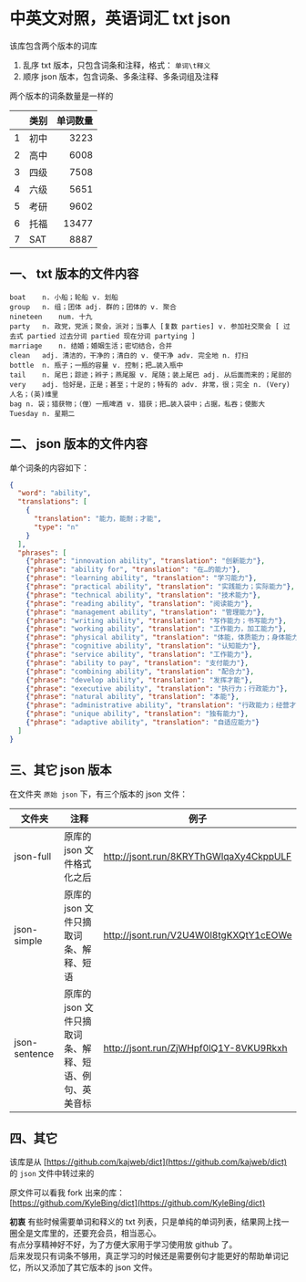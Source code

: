 # 中英文对照，英语词汇 txt json

该库包含两个版本的词库
1. 乱序 txt 版本，只包含词条和注释，格式： `单词\t释义`
2. 顺序 json 版本，包含词条、多条注释、多条词组及注释

两个版本的词条数量是一样的

|   | 类别  |  单词数量 |
|---|-----|------:|
| 1 | 初中  |  3223 |
| 2 | 高中  |  6008 |
| 3 | 四级  |  7508 |
| 4 | 六级  |  5651 |
| 5 | 考研  |  9602 |
| 6 | 托福  | 13477 |
| 7 | SAT |  8887 |

## 一、 txt 版本的文件内容

```
boat	n. 小船；轮船 v. 划船
group	n. 组；团体 adj. 群的；团体的 v. 聚合
nineteen	num. 十九
party	n. 政党，党派；聚会，派对；当事人 [复数 parties] v. 参加社交聚会 [ 过去式 partied 过去分词 partied 现在分词 partying ]
marriage	n. 结婚；婚姻生活；密切结合，合并
clean	adj. 清洁的，干净的；清白的 v. 使干净 adv. 完全地 n. 打扫
bottle	n. 瓶子；一瓶的容量 v. 控制；把…装入瓶中
tail	n. 尾巴；踪迹；辫子；燕尾服 v. 尾随；装上尾巴 adj. 从后面而来的；尾部的
very	adj. 恰好是，正是；甚至；十足的；特有的 adv. 非常，很；完全 n. (Very)人名；(英)维里
bag	n. 袋；猎获物；（俚）一瓶啤酒 v. 猎获；把…装入袋中；占据，私吞；使膨大
Tuesday	n. 星期二
```

## 二、 json 版本的文件内容

单个词条的内容如下：

```json
{
  "word": "ability",
  "translations": [
    {
      "translation": "能力，能耐；才能",
      "type": "n"
    }
  ],
  "phrases": [
    {"phrase": "innovation ability", "translation": "创新能力"}, 
    {"phrase": "ability for", "translation": "在…的能力"}, 
    {"phrase": "learning ability", "translation": "学习能力"}, 
    {"phrase": "practical ability", "translation": "实践能力；实际能力"}, 
    {"phrase": "technical ability", "translation": "技术能力"}, 
    {"phrase": "reading ability", "translation": "阅读能力"}, 
    {"phrase": "management ability", "translation": "管理能力"}, 
    {"phrase": "writing ability", "translation": "写作能力；书写能力"}, 
    {"phrase": "working ability", "translation": "工作能力，加工能力"}, 
    {"phrase": "physical ability", "translation": "体能，体质能力；身体能力"}, 
    {"phrase": "cognitive ability", "translation": "认知能力"}, 
    {"phrase": "service ability", "translation": "工作能力"}, 
    {"phrase": "ability to pay", "translation": "支付能力"}, 
    {"phrase": "combining ability", "translation": "配合力"}, 
    {"phrase": "develop ability", "translation": "发挥才能"}, 
    {"phrase": "executive ability", "translation": "执行力；行政能力"}, 
    {"phrase": "natural ability", "translation": "本能"}, 
    {"phrase": "administrative ability", "translation": "行政能力；经营才能"}, 
    {"phrase": "unique ability", "translation": "独有能力"}, 
    {"phrase": "adaptive ability", "translation": "自适应能力"}
  ]
}
```


## 三、其它 json 版本

在文件夹 `原始 json` 下，有三个版本的 json 文件：

| 文件夹           | 注释                             | 例子                                     |
|---------------|--------------------------------|----------------------------------------|
| json-full     | 原库的 json 文件格式化之后               | http://jsont.run/8KRYThGWlqaXy4CkppULF |
| json-simple   | 原库的 json 文件只摘取词条、解释、短语         | http://jsont.run/V2U4W0l8tgKXQtY1cEOWe |
| json-sentence | 原库的 json 文件只摘取词条、解释、短语、例句、英美音标 | http://jsont.run/ZjWHpf0lQ1Y-8VKU9Rkxh |



## 四、其它

该库是从 [https://github.com/kajweb/dict](https://github.com/kajweb/dict) 的 `json` 文件中转过来的

原文件可以看我 fork 出来的库：  
[https://github.com/KyleBing/dict](https://github.com/KyleBing/dict)

**初衷**
有些时候需要单词和释义的 txt 列表，只是单纯的单词列表，结果网上找一圈全是文库里的，还要充会员，相当恶心。  
有点分享精神好不好，为了方便大家用于学习使用放 github 了。  
后来发现只有词条不够用，真正学习的时候还是需要例句才能更好的帮助单词记忆，所以又添加了其它版本的 json 文件。
